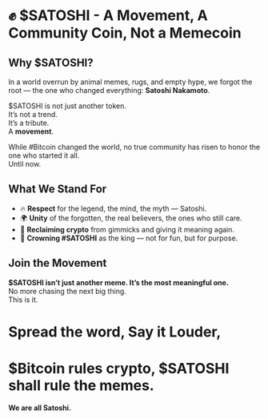 # ✊ $SATOSHI - A Movement, A Community Coin, Not a Memecoin

## Why $SATOSHI?

In a world overrun by animal memes, rugs, and empty hype, we forgot the root — the one who changed everything: **Satoshi Nakamoto**.

$SATOSHI is not just another token.  
It’s not a trend.  
It’s a tribute.  
A **movement**.

While #Bitcoin changed the world, no true community has risen to honor the one who started it all.  
Until now.

## What We Stand For

- 🔥 **Respect** for the legend, the mind, the myth — Satoshi.
- 🌍 **Unity** of the forgotten, the real believers, the ones who still care.
- 💪 **Reclaiming crypto** from gimmicks and giving it meaning again.
- 👑 **Crowning #SATOSHI** as the king — not for fun, but for purpose.

## Join the Movement

**$SATOSHI isn’t just another meme. It’s the most meaningful one.**  
No more chasing the next big thing.  
This is it.

# Spread the word, Say it Louder,
# $Bitcoin rules crypto, $SATOSHI shall rule the memes.

**We are all Satoshi.**
